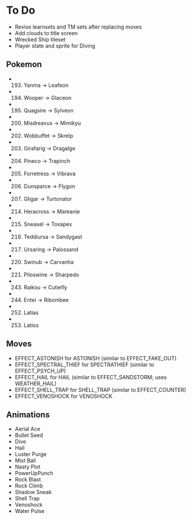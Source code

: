# To Do

- Revise learnsets and TM sets after replacing moves
- Add clouds to title screen
- Wrecked Ship tileset
- Player state and sprite for Diving


## Pokemon

- 193. Yanma -> Leafeon
- 194. Wooper -> Glaceon
- 195. Quagsire -> Sylveon
- 200. Misdreavus -> Mimikyu
- 202. Wobbuffet -> Skrelp
- 203. Girafarig -> Dragalge
- 204. Pineco -> Trapinch
- 205. Forretress -> Vibrava
- 206. Dunsparce -> Flygon
- 207. Gligar -> Turtonator
- 214. Heracross -> Mareanie
- 215. Sneasel -> Toxapex
- 216. Teddiursa -> Sandygast
- 217. Ursaring -> Palossand
- 220. Swinub -> Carvanha
- 221. Piloswine -> Sharpedo
- 243. Raikou -> Cutiefly
- 244. Entei -> Ribombee
- 252. Latias
- 253. Latios


## Moves

- EFFECT_ASTONISH for ASTONISH (similar to EFFECT_FAKE_OUT)
- EFFECT_SPECTRAL_THIEF for SPECTRATHIEF (similar to EFFECT_PSYCH_UP)
- EFFECT_HAIL for HAIL (similar to EFFECT_SANDSTORM; uses WEATHER_HAIL)
- EFFECT_SHELL_TRAP for SHELL_TRAP (similar to EFFECT_COUNTER)
- EFFECT_VENOSHOCK for VENOSHOCK


## Animations

- Aerial Ace
- Bullet Seed
- Dive
- Hail
- Luster Purge
- Mist Ball
- Nasty Plot
- PowerUpPunch
- Rock Blast
- Rock Climb
- Shadow Sneak
- Shell Trap
- Venoshock
- Water Pulse